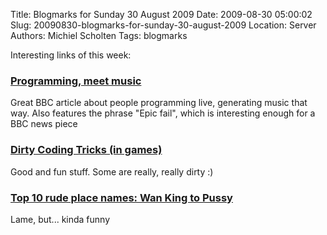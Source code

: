 Title: Blogmarks for Sunday 30 August 2009
Date: 2009-08-30 05:00:02
Slug: 20090830-blogmarks-for-sunday-30-august-2009
Location: Server
Authors: Michiel Scholten
Tags: blogmarks

<p>Interesting links of this week:</p>
<h3><a href="http://news.bbc.co.uk/2/hi/technology/8221235.stm">Programming, meet music</a></h3>
<p>Great BBC article about people programming live, generating music that way. Also features the phrase "Epic fail", which is interesting enough for a BBC news piece</p>
<h3><a href="http://www.gamasutra.com/view/feature/4111/dirty_coding_tricks.php">Dirty Coding Tricks (in games)</a></h3>
<p>Good and fun stuff. Some are really, really dirty :)</p>
<h3><a href="http://newslite.tv/2009/08/23/top-10-rude-place-names-wan-ki.html">Top 10 rude place names: Wan King to Pussy</a></h3>
<p>Lame, but... kinda funny</p>
